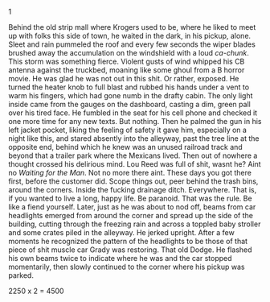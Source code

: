 1

  Behind the old strip mall where Krogers used to be, where he liked to meet up with folks this side of town, he waited in the dark, in his pickup, alone. Sleet and rain pummeled the roof and every few seconds the wiper blades brushed away the accumulation on the windshield with a loud _ca-chunk_. This storm was something fierce. Violent gusts of wind whipped his CB antenna against the truckbed, moaning like some ghoul from a B horror movie. He was glad he was not out in this shit. Or rather, exposed. He turned the heater knob to full blast and rubbed his hands under a vent to warm his fingers, which had gone numb in the drafty cabin. The only light inside came from the gauges on the dashboard, casting a dim, green pall over his tired face. He fumbled in the seat for his cell phone and checked it one more time for any new texts. But nothing. Then he palmed the gun in his left jacket pocket, liking the feeling of safety it gave him, especially on a night like this, and stared absently into the alleyway, past the tree line at the opposite end, behind which he knew was an unused railroad track and beyond that a trailer park where the Mexicans lived. Then out of nowhere a thought crossed his delirious mind. Lou Reed was full of shit, wasnt he? Aint no _Waiting for the Man_. Not no more there aint. These days you got there first, before the customer did. Scope things out, peer behind the trash bins, around the corners. Inside the fucking drainage ditch. Everywhere. That is, if you wanted to live a long, happy life. Be paranoid. That was the rule. Be like a fiend yourself.
  Later, just as he was about to nod off, beams from car headlights emerged from around the corner and spread up the side of the building, cutting through the freezing rain and across a toppled baby stroller and some crates piled in the alleyway. He jerked upright. After a few moments he recognized the pattern of the headlights to be those of that piece of shit muscle car Grady was restoring. That old Dodge. He flashed his own beams twice to indicate where he was and the car stopped momentarily, then slowly continued to the corner where his pickup was parked.













2250 x 2 = 4500